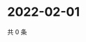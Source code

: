 # 2022-02-01

共 0 条

<!-- BEGIN WEIBO -->
<!-- 最后更新时间 Tue Feb 01 2022 15:08:40 GMT+0800 (China Standard Time) -->

<!-- END WEIBO -->
